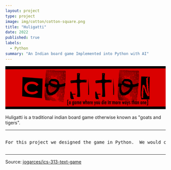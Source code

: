 ```yaml
---
layout: project
type: project
image: img/cotton/cotton-square.png
title: "Huligatti"
date: 2022
published: true
labels:
  - Python
summary: "An Indian board game Implemented into Python with AI"
---
```


<img class="img-fluid" src="../img/cotton/cotton-header.png">

Huligatti is a traditional indian board game otherwise known as "goats and tigers".

<hr>

<pre>

For this project we designed the game in Python.  We would collect data on how the computer played the game.  Using information entropy, the AI would then be able to play the game optimally, making the best move, according to the algorithm, each turn.  

</pre>

<hr>

Source: <a href="https://github.com/jogarces/ics-313-text-game"><i class="large github icon "></i>jogarces/ics-313-text-game</a>
